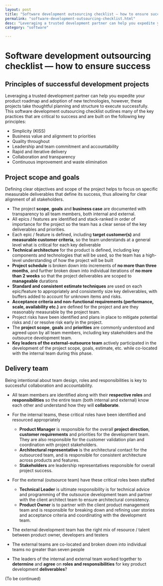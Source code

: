 ```yaml
---
layout: post
title: "Software development outsourcing checklist — how to ensure success"
permalink: "software-development-outsourcing-checklist.html"
desc: "Leveraging a trusted development partner can help you expedite your product roadmap and adoption of new technologies, however, these projects take thoughtful planning and structure to execute successfully. This software development outsourcing checklist outlines many of the key practices that are critical to success"
category: "software"

---
```


# Software development outsourcing checklist — how to ensure success

## Principles of successful development projects

Leveraging a trusted development partner can help you expedite your product roadmap and adoption of new technologies, however, these projects take thoughtful planning and structure to execute successfully. This software development outsourcing checklist outlines many of the key practices that are critical to success and are built on the following key principles:

- Simplicity (KISS)
- Business value and alignment to priorities
- Quality throughout
- Leadership and team commitment and accountability
- Rapid and iterative delivery
- Collaboration and transparency
- Continuous improvement and waste elimination

## Project scope and goals
Defining clear objectives and scope of the project helps to focus on specific measurable deliverables that define its success, thus allowing for clear alignment of all stakeholders.
- The project **scope**, **goals** and **business case** are documented with transparency to all team members, both internal and external.
- All epics / features are identified and stack-ranked in order of importance for the project so the team has a clear sense of the key deliverables and priorities.
- Each epic / feature is defined, including **target customer(s)** and **measurable customer criteria**, so the team understands at a general level what is critical for each key deliverable
- **Technical architecture** for the product is defined, including key components and technologies that will be used, so the team has a high-level understanding of how the project will be built
- **Project schedule** is broken down into increments of **no more than three months**, and further broken down into individual iterations of **no more than 2 weeks** so that the project deliverables are scoped to **manageable** durations
- **Standard and consistent estimate techniques** are used on each epic/feature to appropriately and consistently size key deliverables, with buffers added to account for unknown items and risks.
- **Acceptance criteria and non-functional requirements (performance, scale, availability etc.)** are defined for the project and are they reasonably measurable by the project team.
- Project risks have been identified and plans in place to mitigate potential risks and / or resolve risk early in the project.
- The **project scope**, **goals** and **priorities** are commonly understood and agreed upon by all team members, including key stakeholders and the outsource development team.
- **Key leaders of the external-outsource team** actively participated in the development of the project scope, goals, estimate, etc. while co-located with the internal team during this phase.

## Delivery team
Being intentional about team design, roles and responsibilities is key to successful collaboration and accountability.

- All team members are identified along with their **respective roles** and **responsibilities** so the entire team (both internal and external) know each other and understand how they will **collaborate**.
- For the internal teams, these critical roles have been identified and resourced appropriately
    - **Product Manager** is responsible for the overall **project direction**, **customer requirements** and priorities for the development team. They are also responsible for the customer validation plan and coordination with project stakeholders.
    - **Architectural representative** is the architectural contact for the outsourced team, and is responsible for consistent architecture across products and features.
    - **Stakeholders** are leadership representatives responsible for overall project success.
- For the external (outsource team) have these critical roles been staffed
    - **Technical Leader** is ultimate responsibility is for technical advice and programming of the outsource development team and partner with the client architect team to ensure architectural consistency.
    - **Product Owner** is to partner with the client product management team and is responsible for breaking down and refining user stories and acceptance criteria and coordinating with the development team.

- The external development team has the right mix of resource / talent between product owner, developers and testers
- The external teams are co-located and broken down into individual teams no greater than seven people
- The leaders of the internal and external team worked together to **determine** and **agree** on **roles and responsibilities** for key product development **deliverables**?

(To be continued)
